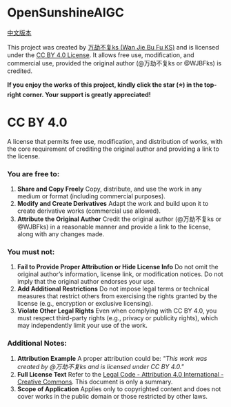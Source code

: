 # OpenSunshineAIGC

[中文版本](./README.md)

This project was created by [万劫不复ks (Wan Jie Bu Fu KS)](https://www.xiaohongshu.com/user/profile/5e331246000000000100bb17) and is licensed under the [CC BY 4.0 License](https://creativecommons.org/licenses/by/4.0/legalcode.txt). It allows free use, modification, and commercial use, provided the original author (@万劫不复ks or @WJBFks) is credited.

**If you enjoy the works of this project, kindly click the star (⭐️) in the top-right corner. Your support is greatly appreciated!**

# CC BY 4.0

A license that permits free use, modification, and distribution of works, with the core requirement of crediting the original author and providing a link to the license.

### You are free to:

1. **Share and Copy Freely**
   Copy, distribute, and use the work in any medium or format (including commercial purposes).
2. **Modify and Create Derivatives**
   Adapt the work and build upon it to create derivative works (commercial use allowed).
3. **Attribute the Original Author**
   Credit the original author (@万劫不复ks or @WJBFks) in a reasonable manner and provide a link to the license, along with any changes made.

### You must not:

1. **Fail to Provide Proper Attribution or Hide License Info**
   Do not omit the original author’s information, license link, or modification notices. Do not imply that the original author endorses your use.
2. **Add Additional Restrictions**
   Do not impose legal terms or technical measures that restrict others from exercising the rights granted by the license (e.g., encryption or exclusive licensing).
3. **Violate Other Legal Rights**
   Even when complying with CC BY 4.0, you must respect third-party rights (e.g., privacy or publicity rights), which may independently limit your use of the work.

### Additional Notes:

1. **Attribution Example**
   A proper attribution could be: *"This work was created by @万劫不复ks and is licensed under CC BY 4.0."*
2. **Full License Text**
   Refer to the [Legal Code - Attribution 4.0 International - Creative Commons](https://creativecommons.org/licenses/by/4.0/legalcode). This document is only a summary.
3. **Scope of Application**
   Applies only to copyrighted content and does not cover works in the public domain or those restricted by other laws.


